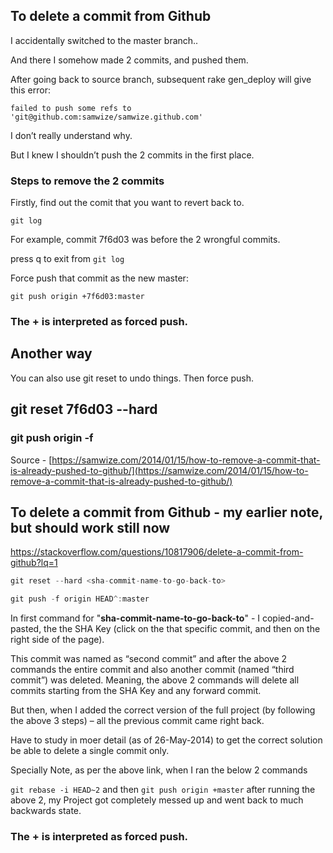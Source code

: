 ## To delete a commit from Github

I accidentally switched to the master branch..

And there I somehow made 2 commits, and pushed them.

After going back to source branch, subsequent rake gen_deploy will give this error:

``failed to push some refs to 'git@github.com:samwize/samwize.github.com'``

I don’t really understand why.

But I knew I shouldn’t push the 2 commits in the first place.

### Steps to remove the 2 commits

Firstly, find out the comit that you want to revert back to.

``git log``

For example, commit 7f6d03 was before the 2 wrongful commits.

press q to exit from ``git log``

Force push that commit as the new master:

``git push origin +7f6d03:master``

### The + is interpreted as forced push.

## Another way

You can also use git reset to undo things. Then force push.

## git reset 7f6d03 --hard

### git push origin -f

Source - [https://samwize.com/2014/01/15/how-to-remove-a-commit-that-is-already-pushed-to-github/](https://samwize.com/2014/01/15/how-to-remove-a-commit-that-is-already-pushed-to-github/)




## To delete a commit from Github - my earlier note, but should work still now

https://stackoverflow.com/questions/10817906/delete-a-commit-from-github?lq=1

```js
git reset --hard <sha-commit-name-to-go-back-to>

git push -f origin HEAD^:master

```

In first command for "**sha-commit-name-to-go-back-to**"  - I copied-and-pasted, the the SHA Key (click on the that specific commit, and then on the right side of the page).

This commit was named as “second commit” and after the above 2 commands the entire commit and also another commit (named “third commit”) was deleted. Meaning, the above 2 commands will delete all commits starting from the SHA Key and any forward commit.

But then, when I added the correct version of the full project (by following the above 3 steps) – all the previous commit came right back.

Have to study in moer detail (as of 26-May-2014) to get the correct solution be able to delete a single commit only.


Specially Note, as per the above link, when I ran the below 2 commands

``git rebase -i HEAD~2``  and then ``git push origin +master`` after running the above 2, my Project got completely messed up and went back to much backwards state.

### The + is interpreted as forced push.